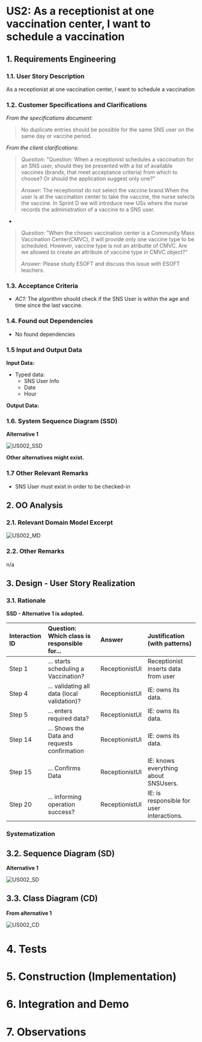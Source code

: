 # US2: As a receptionist at one vaccination center, I want to schedule a vaccination

## 1. Requirements Engineering


### 1.1. User Story Description

As a receptionist at one vaccination center, I want to schedule a vaccination


### 1.2. Customer Specifications and Clarifications

*From the specifications document:*
> No duplicate entries should be possible for the same SNS user on the same day or vaccine period.

*From the client clarifications:*
> *Question:* "Question: When a receptionist schedules a vaccination for an SNS user, should they be presented with a list of available vaccines (brands, that meet acceptance criteria) from which to choose? Or should the application suggest only one?"
>
> *Answer:* The receptionist do not select the vaccine brand.When the user is at the vaccination center to take the vaccine, the nurse selects the vaccine. In Sprint D we will introduce new USs where the nurse records the administration of a vaccine to a SNS user.
-
> *Question:* "When the chosen vaccination center is a Community Mass Vaccination Center(CMVC), it will provide only one vaccine type to be scheduled. However, vaccine type is not an atributte of CMVC. Are we allowed to create an attribute of vaccine type in CMVC object?"
>
> *Answer:* Please study ESOFT and discuss this issue with ESOFT teachers.


### 1.3. Acceptance Criteria

* *AC1:* The algorithm should check if the SNS User is within the
  age and time since the last vaccine.


### 1.4. Found out Dependencies

* No found dependencies


### 1.5 Input and Output Data

**Input Data:**

* Typed data:
    * SNS User Info
    * Date
    * Hour

**Output Data:**


### 1.6. System Sequence Diagram (SSD)

**Alternative 1**

![US002_SSD](US002_SSD.svg)

**Other alternatives might exist.**

### 1.7 Other Relevant Remarks

* SNS User must exist in order to be checked-in


## 2. OO Analysis

### 2.1. Relevant Domain Model Excerpt

![US002_MD](US002_MD.svg)

### 2.2. Other Remarks

n/a


## 3. Design - User Story Realization

### 3.1. Rationale

**SSD - Alternative 1 is adopted.**

| Interaction ID | Question: Which class is responsible for...             | Answer                      | Justification (with patterns)       |
|:---------------|:--------------------------------------------------------|:----------------------------|:------------------------------------|
| Step 1  		     | 	... starts scheduling a Vaccination?                   | ReceptionistUI              | Receptionist inserts data from user |
| Step 4	        | 	... validating all data (local validation)?            | ReceptionistUI              | IE: owns its data.                  |	
| Step 5	        | 	... enters required data?                              | ReceptionistUI              |      IE: owns its data.                                 |
| Step 14		      | ... Shows the Data and requests confirmation            | ReceptionistUI              |     IE: owns its data.                              | 
| Step 15		      | ... Confirms Data                                       | ReceptionistUI              |        IE: knows everything about SNSUsers.                             |
| Step 20		      | ... informing operation success?                        | ReceptionistUI              |   IE: is responsible for user interactions.                                  |


### Systematization ##




## 3.2. Sequence Diagram (SD)

**Alternative 1**

![US002_SD](US002_SD.svg)


## 3.3. Class Diagram (CD)

**From alternative 1**

![US002_CD](US002_CD.svg)

# 4. Tests

# 5. Construction (Implementation)
    
# 6. Integration and Demo

# 7. Observations








